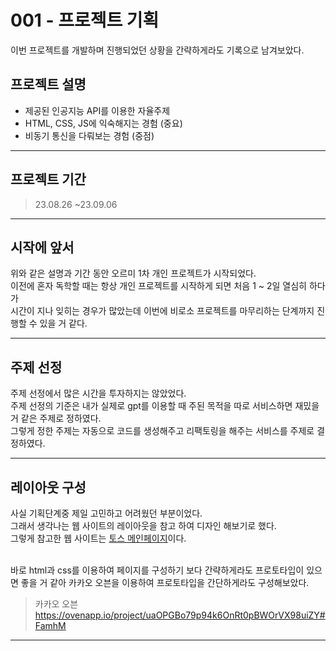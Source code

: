 # 001 - 프로젝트 기획

이번 프로젝트를 개발하며 진행되었던 상황을 간략하게라도 기록으로 남겨보았다.

## 프로젝트 설명

- 제공된 인공지능 API를 이용한 자율주제
- HTML, CSS, JS에 익숙해지는 경험 (중요)
- 비동기 통신을 다뤄보는 경험 (중점)

---

## 프로젝트 기간

> 23.08.26 ~23.09.06

---

## 시작에 앞서

위와 같은 설명과 기간 동안 오르미 1차 개인 프로젝트가 시작되었다.<br> 이전에 혼자 독학할 때는 항상 개인 프로젝트를 시작하게 되면 처음 1 ~ 2일 열심히 하다가 <br>
시간이 지나 잊히는 경우가 많았는데 이번에 비로소 프로젝트를 마무리하는 단계까지 진행할 수 있을 거 같다.

---

## 주제 선정

주제 선정에서 많은 시간을 투자하지는 않았었다.<br>
주제 선정의 기준은 내가 실제로 gpt를 이용할 때 주된 목적을 따로 서비스하면 재밌을 거 같은 주제로 정하였다. <br>
그렇게 정한 주제는 자동으로 코드를 생성해주고 리팩토링을 해주는 서비스를 주제로 결정하였다.

---

## 레이아웃 구성

사실 기획단계중 제일 고민하고 어려웠던 부분이었다. <br>
그래서 생각나는 웹 사이트의 레이아웃을 참고 하여 디자인 해보기로 했다.<br>
그렇게 참고한 웹 사이트는 <a href="https://toss.im/">토스 메인페이지</a>이다.<br><br>

바로 html과 css를 이용하여 페이지를 구성하기 보다 간략하게라도 프로토타입이 있으면 좋을 거 같아
카카오 오븐을 이용하여 프로토타입을 간단하게라도 구성해보았다.<br>

> 카카오 오븐 https://ovenapp.io/project/uaOPGBo79p94k6OnRt0pBWOrVX98uiZY#FamhM

---
